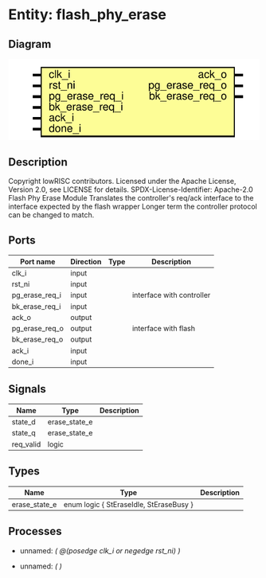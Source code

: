 # Entity: flash_phy_erase
## Diagram
![Diagram](flash_phy_erase.svg "Diagram")
## Description
Copyright lowRISC contributors.
 Licensed under the Apache License, Version 2.0, see LICENSE for details.
 SPDX-License-Identifier: Apache-2.0
 Flash Phy Erase Module
 Translates the controller's req/ack interface to the interface expected by the flash wrapper
 Longer term the controller protocol can be changed to match.
 
## Ports
| Port name      | Direction | Type | Description               |
| -------------- | --------- | ---- | ------------------------- |
| clk_i          | input     |      |                           |
| rst_ni         | input     |      |                           |
| pg_erase_req_i | input     |      | interface with controller |
| bk_erase_req_i | input     |      |                           |
| ack_o          | output    |      |                           |
| pg_erase_req_o | output    |      | interface with flash      |
| bk_erase_req_o | output    |      |                           |
| ack_i          | input     |      |                           |
| done_i         | input     |      |                           |
## Signals
| Name      | Type          | Description |
| --------- | ------------- | ----------- |
| state_d   | erase_state_e |             |
| state_q   | erase_state_e |             |
| req_valid | logic         |             |
## Types
| Name          | Type                                              | Description |
| ------------- | ------------------------------------------------- | ----------- |
| erase_state_e | enum logic {     StEraseIdle,     StEraseBusy   } |             |
## Processes
- unnamed: _( @(posedge clk_i or negedge rst_ni) )_

- unnamed: _(  )_

